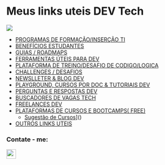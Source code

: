 # Meus links uteis DEV Tech 

<img src="https://i.pinimg.com/564x/26/07/2b/26072ba777ec291ed8e1dfa85354d408.jpg" >

* [PROGRAMAS DE FORMAÇÃO/INSERÇÃO TI](https://github.com/jumozaga/utilidadesdev/blob/main/files/PROGRAMASDEFORMA%C3%87%C3%83OINSER%C3%87%C3%83OTI.md)
* [BENEFÍCIOS ESTUDANTES](https://github.com/jumozaga/utilidadesdev/blob/main/files/BENEFICIOSESTUDANTES.md)
* [GUIAS / ROADMAPS](https://github.com/jumozaga/utilidadesdev/blob/main/files/GUIASROADMAPS.md)
* [FERRAMENTAS ÚTEIS PARA DEV](https://github.com/jumozaga/utilidadesdev/blob/main/files/FERRAMENTASUTEISDEV.md)
* [PLATAFORMA DE TREINO/DESAFIO DE CODIGO/LOGICA](https://github.com/jumozaga/utilidadesdev/blob/main/files/TREINODESAFIOCODIGOLOGICA.md)
* [CHALLENGES / DESAFIOS](https://github.com/jumozaga/utilidadesdev/blob/main/files/CHALLENGES.md)
* [NEWSLLETER   & BLOG DEV](https://github.com/jumozaga/utilidadesdev/blob/main/files/NEWSLLETERBLOGDEV.md)
* [PLAYGROUND, CURSOS POR DOC & TUTORIAIS DEV](https://github.com/jumozaga/utilidadesdev/blob/main/files/PLAYGROUNDCURSOSDOCTUTORIAISDEV.md)
* [PERGUNTAS E RESPOSTAS DEV](https://github.com/jumozaga/utilidadesdev/blob/main/files/PERGUNTASRESPOSTASDEV.md)
* [BUSCADORES DE VAGAS TECH](https://github.com/jumozaga/utilidadesdev/blob/main/files/BUSCADORESDEVAGASTECH.md)
* [FREELANCES DEV](https://github.com/jumozaga/utilidadesdev/blob/main/files/FREELANCESDEV.md)
* [PLATAFORMAS DE CURSOS E BOOTCAMPS( FREE)](https://github.com/jumozaga/utilidadesdev/blob/main/files/PLATAFORMASCURSOSFREE.md)
  * [Sugestão de Cursos](https://linkfly.to/sugestaocurso "Plataformas de Cursos Free")]()
* [OUTROS LINKS UTEIS](https://github.com/jumozaga/utilidadesdev/blob/main/files/OUTROS.md)



### **Contate - me**: 
[<img src="https://freepngimg.com/thumb/linkedin/8-2-linkedin-png-picture.png" width="25" >](https://www.linkedin.com/in/jumozaga/ "Meu Linkedin")

<!---
[<img src="https://freepngimg.com/thumb/social_media/63059-media-icons-telegram-twitter-blog-computer-social.png" width="30" >](https://t.me/jumozaga)
-->

